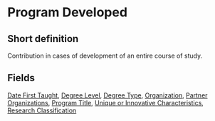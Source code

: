 # Program Developed
## Short definition
Contribution in cases of development of an entire course of study.
## Fields
[Date First Taught](../Object-Fields/Program%20Developed/Date%20First%20Taught.md),
[Degree Level](../Object-Fields/Program%20Developed/Degree%20Level.md),
[Degree Type](../Object-Fields/Program%20Developed/Degree%20Type.md),
[Organization](../Object-Fields/Program%20Developed/Organization.md),
[Partner Organizations](../Object-Fields/Program%20Developed/Partner%20Organizations.md),
[Program Title](../Object-Fields/Program%20Developed/Program%20Title.md),
[Unique or Innovative Characteristics](../Object-Fields/Program%20Developed/Unique%20or%20Innovative%20Characteristics.md),
[Research Classification](../Object-Fields/Program%20Developed/Research%20Classification.md)
